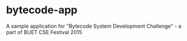# bytecode-app
A sample application for "Bytecode System Development Challenge" - a part of BUET CSE Festival 2015

